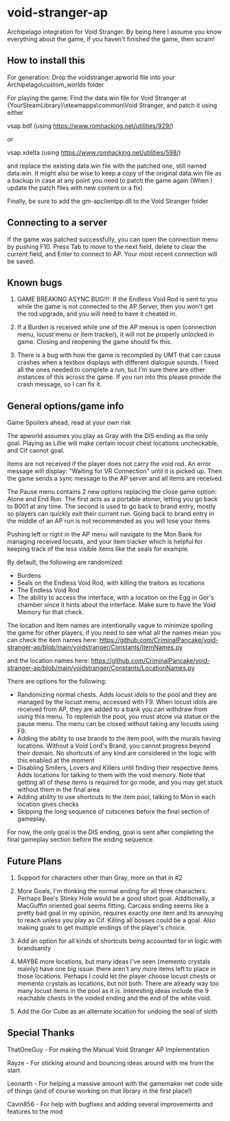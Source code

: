 # void-stranger-ap
Archipelago integration for Void Stranger. By being here I assume you know everything about the game, if you haven't 
finished the game, then scram!

## How to install this
For generation:
Drop the voidstranger.apworld file into your Archipelago\custom_worlds folder

For playing the game:
Find the data.win file for Void Stranger at {YourSteamLibrary}\steamapps\common\Void Stranger, and patch it using either

vsap.bdf (using https://www.romhacking.net/utilities/929/)

or

vsap.xdelta (using https://www.romhacking.net/utilities/598/)

and replace the existing data.win file with the patched one, still named data.win. It might also be wise to keep a copy 
of the original data.win file as a backup in case at any point you need to patch the game again (When I update the patch
files with new content or a fix)

Finally, be sure to add the gm-apclientpp.dll to the Void Stranger folder

## Connecting to a server

If the game was patched successfully, you can open the connection menu by pushing F10. Press Tab to move to the next 
field, delete to clear the current field, and Enter to connect to AP. Your most recent connection will be saved.

## Known bugs

1. GAME BREAKING ASYNC BUG!!!: If the Endless Void Rod is sent to you while the game is not connected to the AP Server,
then you won't get the rod upgrade, and you will need to have it cheated in.

2. If a Burden is received while one of the AP menus is open (connection menu, locust menu or item tracker), it will not
be properly unlocked in game. Closing and reopening the game should fix this.

3. There is a bug with how the game is recompiled by UMT that can cause crashes when a textbox displays with different 
dialogue sounds. I fixed all the ones needed to complete a run, but I'm sure there are other instances of this across 
the game. If you run into this please provide the crash message, so I can fix it.

## General options/game info
Game Spoilers ahead, read at your own risk

The apworld assumes you play as Gray with the DIS ending as the only goal. Playing as Lillie will make certain locust 
chest locations uncheckable, and Cif cannot goal. 

Items are not received if the player does not carry the void rod. 
An error message will display: "Waiting for VR Connection" until it is picked up. Then the game sends a sync message to 
the AP server and all items are received. 

The Pause menu contains 2 new options replacing the close game option: Atone and End Run. The first acts as a portable 
atoner, letting you go back to B001 at any time. The second is used to go back to brand entry, mostly so players can 
quickly exit their current run. Going back to brand entry in the middle of an AP run is not recommended as you will lose
your items.

Pushing left or right in the AP menu will navigate to the Mon Bank for managing received locusts, and your item tracker
which is helpful for keeping track of the less visible items like the seals for example.

By default, the following are randomized: 

- Burdens
- Seals on the Endless Void Rod, with killing the traitors as locations
- The Endless Void Rod
- The ability to access the interface, with a location on the Egg in Gor's chamber since it hints about the interface. 
Make sure to have the Void Memory for that check.

The location and Item names are intentionally vague to minimize spoiling the game for other players, if you need 
to see what all the names mean you can check the 
item names here: https://github.com/CriminalPancake/void-stranger-ap/blob/main/voidstranger/Constants/ItemNames.py

and the location 
names here: https://github.com/CriminalPancake/void-stranger-ap/blob/main/voidstranger/Constants/LocationNames.py

There are options for the following:

- Randomizing normal chests. Adds locust idols to the pool and they are managed by the locust menu, accessed with F9.
  When locust idols are received from AP, they are added to a bank you can withdraw from using this menu. To replenish 
  the pool, you must atone via statue or the pause menu. The menu can be closed without taking any locusts using F9.
- Adding the ability to use brands to the item pool, with the murals having locations. Without a Void Lord's Brand,
  you cannot progress beyond their domain. No shortcuts of any kind are considered
  in the logic with this enabled at the moment
- Disabling Smilers, Lovers and Killers until finding their respective items. Adds locations for talking to them with 
the void memory. Note that getting all of these items is required for go mode, and you may get stuck without them
in the final area
- Adding ability to use shortcuts to the item pool, talking to Mon in each location gives checks
- Skipping the long sequence of cutscenes before the final section of gameplay.

For now, the only goal is the DIS ending, goal is sent after completing the final gameplay section before the ending 
sequence.

## Future Plans

1. Support for characters other than Gray, more on that in #2

2. More Goals, I'm thinking the normal ending for all three characters. Perhaps Bee's Stinky Hole would be a good short 
goal. Additionally, a MacGuffin oriented goal seems fitting. Carcass ending seems like a pretty bad goal in my opinion, 
requires exactly one item and its annoying to reach unless you play as Cif. Killing all bosses could be a goal. Also 
making goals to get multiple endings of the player's choice.

3. Add an option for all kinds of shortcuts being accounted for in logic with brandsanity

4. MAYBE more locations, but many ideas I've seen (memento crystals mainly) have one big issue: there aren't any more 
items left to place in those locations. Perhaps I could let the player choose locust chests or memento crystals as 
locations, but not both. There are already way too many locust items in the pool as it is. Interesting ideas include the 
9 reachable chests in the voided ending and the end of the white void.

5. Add the Gor Cube as an alternate location for undoing the seal of sloth

## Special Thanks

ThatOneGuy - For making the Manual Void Stranger AP Implementation

Rayze - For sticking around and bouncing ideas around with me from the start

Leonarth - For helping a massive amount with the gamemaker net code side of things (and of course working on that library
in the first place!)

Cavin856 - For help with bugfixes and adding several improvements and features to the mod